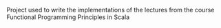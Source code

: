 Project used to write the implementations of the lectures from the course
Functional Programming Principles in Scala

